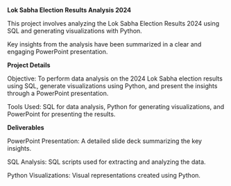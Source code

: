 **Lok Sabha Election Results Analysis 2024**

This project involves analyzing the Lok Sabha Election Results 2024 using SQL and generating visualizations with Python. 

Key insights from the analysis have been summarized in a clear and engaging PowerPoint presentation.

**Project Details**

Objective: To perform data analysis on the 2024 Lok Sabha election results using SQL, generate visualizations using Python, and present the insights through a PowerPoint presentation.

Tools Used: SQL for data analysis, Python for generating visualizations, and PowerPoint for presenting the results.

**Deliverables**

PowerPoint Presentation: A detailed slide deck summarizing the key insights.

SQL Analysis: SQL scripts used for extracting and analyzing the data.

Python Visualizations: Visual representations created using Python.


